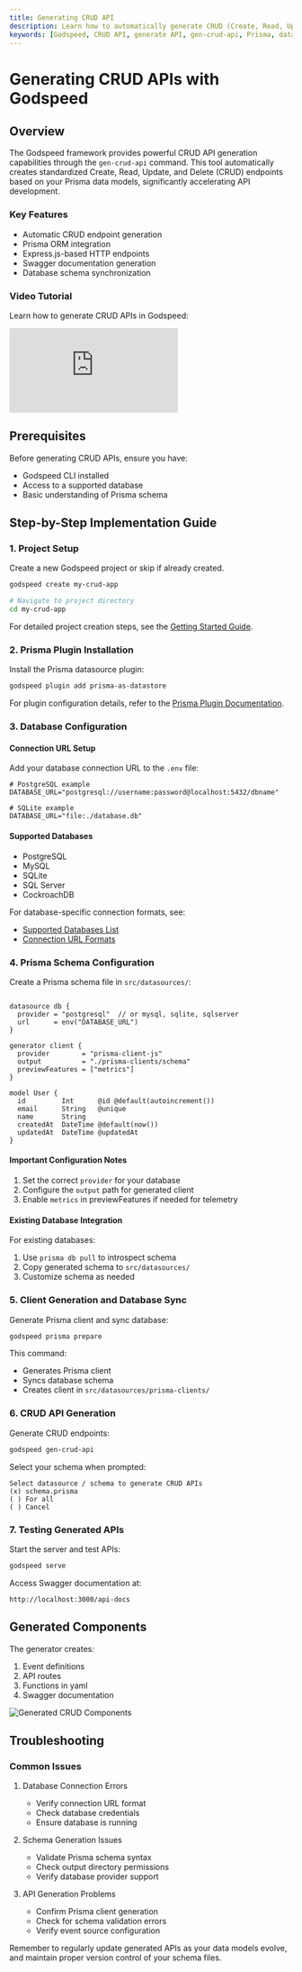 ```yaml
---
title: Generating CRUD API
description: Learn how to automatically generate CRUD (Create, Read, Update, Delete) APIs in Godspeed using the gen-crud-api command and Prisma. This guide covers the steps from project creation and plugin installation to setting up your database connection, creating a Prisma schema, generating the client, and finally generating and testing the CRUD APIs.
keywords: [Godspeed, CRUD API, generate API, gen-crud-api, Prisma, database, ORM, REST API, Express.js, guide, tutorial, documentation]
---
```


# Generating CRUD APIs with Godspeed

## Overview

The Godspeed framework provides powerful CRUD API generation capabilities through the `gen-crud-api` command. This tool automatically creates standardized Create, Read, Update, and Delete (CRUD) endpoints based on your Prisma data models, significantly accelerating API development.

### Key Features
- Automatic CRUD endpoint generation
- Prisma ORM integration
- Express.js-based HTTP endpoints
- Swagger documentation generation
- Database schema synchronization

### Video Tutorial
Learn how to generate CRUD APIs in Godspeed:

<div style={{ position: 'relative', paddingBottom: '56.25%', height: 0, overflow: 'hidden' }}>
<iframe style={{ position: 'absolute', top: 0, left: 0, width: '100%', height: '100%' }} src="https://www.youtube.com/embed/UOtFzRaoQnE?si=P_NqkqfdBVY1jJop" frameborder="0" allowfullscreen></iframe>
</div>

## Prerequisites

Before generating CRUD APIs, ensure you have:
- Godspeed CLI installed
- Access to a supported database
- Basic understanding of Prisma schema

## Step-by-Step Implementation Guide

### 1. Project Setup

Create a new Godspeed project or skip if already created.
```bash
godspeed create my-crud-app

# Navigate to project directory
cd my-crud-app
```

For detailed project creation steps, see the [Getting Started Guide](./guide/get-started.md#step-2:-create-a-project-and-start-the-server).

### 2. Prisma Plugin Installation

Install the Prisma datasource plugin:
```bash
godspeed plugin add prisma-as-datastore
```

For plugin configuration details, refer to the [Prisma Plugin Documentation](./datasources/datasource-plugins/Prisma%20Datasource.md#add-plugin).

### 3. Database Configuration

#### Connection URL Setup
Add your database connection URL to the `.env` file:

```env
# PostgreSQL example
DATABASE_URL="postgresql://username:password@localhost:5432/dbname"

# SQLite example
DATABASE_URL="file:./database.db"
```

#### Supported Databases
- PostgreSQL
- MySQL
- SQLite
- SQL Server
- CockroachDB

For database-specific connection formats, see:
- [Supported Databases List](/docs/microservices-framework/databases/Overview#list-of-currently-supported-databases)
- [Connection URL Formats](/docs/microservices-framework/databases/MySQL#connection-url)

### 4. Prisma Schema Configuration

Create a Prisma schema file in `src/datasources/`:

```prisma title=src/datasources/schema.prisma

datasource db {
  provider = "postgresql"  // or mysql, sqlite, sqlserver
  url      = env("DATABASE_URL")
}

generator client {
  provider        = "prisma-client-js"
  output          = "./prisma-clients/schema"
  previewFeatures = ["metrics"]
}

model User {
  id         Int      @id @default(autoincrement())
  email      String   @unique
  name       String
  createdAt  DateTime @default(now())
  updatedAt  DateTime @updatedAt
}
```

#### Important Configuration Notes
1. Set the correct `provider` for your database
2. Configure the `output` path for generated client
3. Enable `metrics` in previewFeatures if needed for telemetry

#### Existing Database Integration
For existing databases:
1. Use `prisma db pull` to introspect schema
2. Copy generated schema to `src/datasources/`
3. Customize schema as needed

### 5. Client Generation and Database Sync

Generate Prisma client and sync database:
```bash
godspeed prisma prepare
```

This command:
- Generates Prisma client
- Syncs database schema
- Creates client in `src/datasources/prisma-clients/`

### 6. CRUD API Generation

Generate CRUD endpoints:
```bash
godspeed gen-crud-api
```

Select your schema when prompted:
```
Select datasource / schema to generate CRUD APIs
(x) schema.prisma
( ) For all
( ) Cancel
```

### 7. Testing Generated APIs

Start the server and test APIs:
```bash
godspeed serve
```

Access Swagger documentation at:
```
http://localhost:3000/api-docs
```

## Generated Components

The generator creates:
1. Event definitions
2. API routes
3. Functions in yaml
4. Swagger documentation

![Generated CRUD Components](../../static/img/generated_crud_api.png)

## Troubleshooting

### Common Issues

1. Database Connection Errors
   - Verify connection URL format
   - Check database credentials
   - Ensure database is running

2. Schema Generation Issues
   - Validate Prisma schema syntax
   - Check output directory permissions
   - Verify database provider support

3. API Generation Problems
   - Confirm Prisma client generation
   - Check for schema validation errors
   - Verify event source configuration

Remember to regularly update generated APIs as your data models evolve, and maintain proper version control of your schema files.
